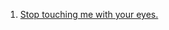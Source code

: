 1. [Stop touching me with your eyes.](https://www.amazon.com/Shatter-Me-Tahereh-Mafi/dp/0062085506?SubscriptionId=AKIAJTSZJQ3RY4PK4ONQ&tag=quotecat-20&linkCode=xm2&camp=2025&creative=165953&creativeASIN=0062085506)
